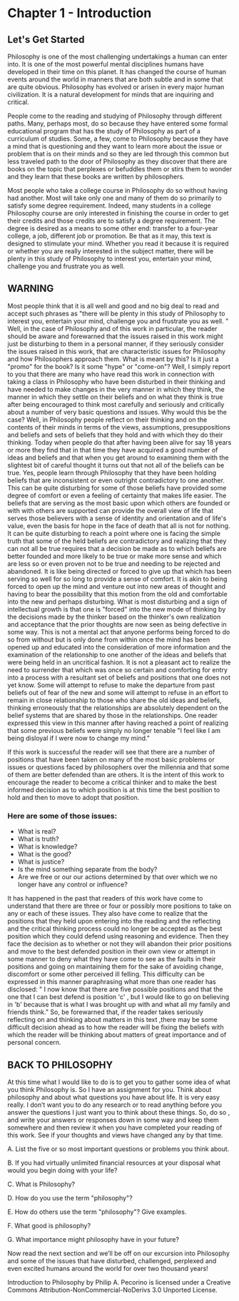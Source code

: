 # Chapter 1 - Introduction 
## Let's Get Started
Philosophy is one of the most challenging undertakings a human can enter into.  It is one of the most powerful mental disciplines humans have developed in their time on this planet.  It has changed the course of human events around the world in manners that are both subtle and in some that are quite obvious.  Philosophy has evolved or arisen in every major human civilization.  It is a natural development for minds that are inquiring and critical. 

People come to the reading and studying of Philosophy through different paths.  Many, perhaps most, do so because they have entered some formal educational program that has the study of Philosophy as part of a curriculum of studies.  Some, a few, come to Philosophy because they have a mind that is questioning and they want to learn more about the issue or problem that is on their minds and so they are led through this common but less traveled path to the door of Philosophy as they discover that there are books on the topic that perplexes or befuddles them or stirs them to wonder and they learn that these books are written by philosophers.

Most people who take a college course in Philosophy do so without having had another.  Most will take only one and many of them do so primarily to satisfy some degree requirement.  Indeed, many students in a college Philosophy course are only interested in finishing the course in order to get their credits and those credits are to satisfy a degree requirement.  The degree is desired as a means to some other end: transfer to a four-year college, a job, different job or promotion.  Be that as it may, this text  is designed to stimulate your mind.  Whether you read it because it is required or whether you are really interested in the subject matter, there will be plenty in this study of Philosophy to interest you, entertain your mind, challenge you and frustrate you as well.

## WARNING

Most people think that it is all well and good and no big deal to read and accept such phrases as "there will be plenty in this study of Philosophy to interest you, entertain your mind, challenge you and frustrate you as well. "  Well, in the case of Philosophy and of this work in particular, the reader should be aware and forewarned that the issues raised in this work might just be disturbing to them in a personal manner, if they seriously consider the issues raised in this work, that are characteristic issues for Philosophy and how Philosophers approach them.  What is meant by this?  Is it just a "promo" for the book?  Is it some "hype" or "come-on"?  Well, I simply report to you that there are many who have read this work in connection with taking a class in Philosophy who have been disturbed in their thinking and have needed to make changes in the very manner in which they think, the manner in which they settle on their beliefs and on what they think is true after being encouraged to think most carefully and seriously and critically about a number of very basic questions and issues.  Why would this be the case?  Well, in Philosophy people reflect on their thinking and on the contents of their minds in terms of the views, assumptions, presuppositions and beliefs and sets of beliefs that they hold and with which they do their thinking.  Today when people do that after having been alive for say 18 years or more they find that in that time they have acquired a good number of ideas and beliefs and that when you get around to examining them with the slightest bit of careful thought it turns out that not all of the beliefs can be true.  Yes, people learn through Philosophy that they have been holding beliefs that are inconsistent or even outright contradictory to one another.   This can be quite disturbing for some of those beliefs have provided some degree of comfort or even a feeling of certainty that makes life easier.  The beliefs that are serving as the most basic upon which others are founded or with with others are supported can provide the overall view of life that serves those believers with a sense of identity and orientation and of life's value, even the basis for hope in the face of death that all is not for nothing.  It can be quite disturbing to reach a point where one is  facing the simple truth that some of the held beliefs are contradictory and realizing that they can not all be true requires that a decision be made as to which beliefs are better founded and more likely to be true or make more sense and which are less so or even proven not to be true and needing to be rejected and abandoned.   It is like being directed or forced to give up that which has been serving so well for so long to provide a sense of comfort.  It is akin to being forced to open up the mind and venture out into new areas of thought and having to bear the possibility that this motion from the old and comfortable into the new and perhaps disturbing.  What is most disturbing and a sign of intellectual growth is that one is "forced" into the new mode of thinking by the decisions made by the thinker based on the thinker's own realization and acceptance that the prior thoughts are now seen as being defective in some way.  This is not a mental act that anyone performs being forced to do so from without but is only done from within once the mind has been opened up and educated into the consideration of more information and the examination of the relationship to one another of the ideas and beliefs that were being held in an uncritical fashion.  It is not a pleasant act to realize the need to surrender that which was once so certain and comforting for entry into a process with a resultant set of beliefs and positions that one does not yet know.  Some will attempt to refuse to make the departure from past beliefs out of fear of the new and some will attempt to refuse in an effort to remain in close relationship to those who share the old ideas and beliefs, thinking erroneously that the relationships are absolutely dependent on the belief systems that are shared by those in the relationships.  One  reader expressed this view in this manner after having reached a point of realizing that some previous beliefs were simply no longer tenable "I feel like I am being disloyal if I were now to change my mind."

If this work is successful the reader will see that there are a number of positions that have been taken on many of the most basic problems or issues or questions faced by philosophers over the millennia and that some of them are better defended than are others.  It is the intent of this work to encourage the reader to become a critical thinker and to make the best informed decision as to which position is at this time the best position to hold and then to move to adopt that position.  

### Here are some of those issues:

- What is real?
- What is truth?
- What is knowledge?
- What is the good?
- What is justice?
- Is the mind something separate from the body?
- Are we free or our our actions determined by that over which we no longer have any control or influence?

It has happened in the past that readers of this work have come to understand that there are three or four or possibly more positions to take on any or each of these issues.  They also have come to realize that the positions that they held upon entering into the reading and the reflecting and the critical thinking process could no longer be accepted as the best position which they could defend using reasoning and evidence.  Then they face the decision as to whether or not they will abandon their prior positions and move to the best defended position in their own view or attempt in some manner to deny what they have come to see as the faults in their positions and going on maintaining them for the sake of avoiding change, discomfort or some other perceived ill felling.  This difficulty can be expressed in this manner paraphrasing what more than one reader has disclosed:  " I now know that there are five possible positions and that the one that I can best defend is position 'c' , but I would like to go on believing in 'b' because that is what I was brought up with and what all my family and friends think."  So, be forewarned that, if the reader takes seriously reflecting on and thinking about matters in this text ,there may be some difficult decision ahead as to how the reader will be fixing the beliefs with which the reader will be thinking about matters of great importance and of personal concern.

## BACK TO PHILOSOPHY

At this time what I would like to do is to get you to gather some idea of what you think Philosophy is.  So I have an assignment for you. Think about philosophy and about what questions you have about life.  It is very easy really.  I don’t want you to do any research or to read anything before you answer the questions I just want you to think about these things.  So, do so , and write your answers or responses down in some way and keep them somewhere and then review it when you have completed your reading of this work.  See if your thoughts and views have changed any by that time.

A.   List the five or so most important questions or problems you think about.

B.   If you had virtually unlimited financial resources at your disposal what would you begin doing with your life?

C.   What is Philosophy? 

D.   How do you use the term "philosophy"? 

E.   How do others use the term "philosophy"? Give examples. 

F.   What good is philosophy? 

G.   What importance might philosophy have in your future? 

Now read the next section and we’ll be off on our excursion into Philosophy and some of the issues that have disturbed, challenged, perplexed and even excited humans around the world for over two thousand years!

Introduction to Philosophy by Philip A. Pecorino is licensed under a Creative Commons Attribution-NonCommercial-NoDerivs 3.0 Unported License.

